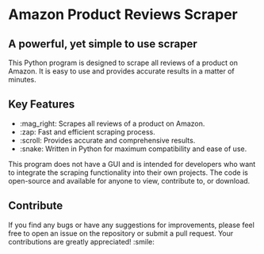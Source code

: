 <h1>Amazon Product Reviews Scraper</h1>
<h2>A powerful, yet simple to use scraper</h2>
<p>This Python program is designed to scrape all reviews of a product on Amazon. It is easy to use and provides accurate results in a matter of minutes.</p>
<h2>Key Features</h2>
<ul>
  <li>:mag_right: Scrapes all reviews of a product on Amazon.</li>
  <li>:zap: Fast and efficient scraping process.</li>
  <li>:scroll: Provides accurate and comprehensive results.</li>
  <li>:snake: Written in Python for maximum compatibility and ease of use.</li>
</ul>
<p>This program does not have a GUI and is intended for developers who want to integrate the scraping functionality into their own projects. The code is open-source and available for anyone to view, contribute to, or download.</p>
<h2>Contribute</h2>
<p>If you find any bugs or have any suggestions for improvements, please feel free to open an issue on the repository or submit a pull request. Your contributions are greatly appreciated! :smile:</p>
